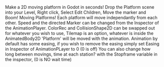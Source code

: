 Make a 2D moving platform in Godot in seconds! Drop the Platform scene into your Level, Right click, Select Edit Children, Move the marker and Boom! Moving Platforms!
Each platform will move independantly from each other. Speed and the directed Marker can be changed from the Inspector of the AnimationPlayer.
ColorRec and CollisionShape2D can be swapped out for whatever you wish to use, Tilemap is an option, whatever is inside the AnimatedBody2D 'Platform' will be moved with the animation.
Animation by default has some easing, if you wish to remove the easing simply set Easing in Inspector of AnimationPLayer to 0 (0 is off)
You can also change how long between movings, time at each station? with the Stopframe variable in the inspector, (0 is NO wait time)
